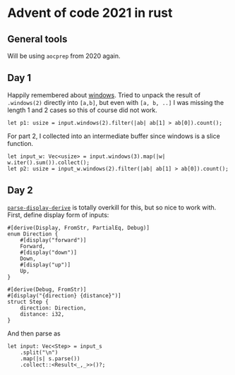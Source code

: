 # Advent of code 2021 in rust

## General tools

Will be using `aocprep` from 2020 again.

## Day 1

Happily remembered about [windows](https://doc.rust-lang.org/std/primitive.slice.html#method.windows).
Tried to unpack the result of `.windows(2)` directly into `[a,b]`, but even with `[a, b, ..]` I was missing the length 1 and 2 cases so this of course did not work. 

    let p1: usize = input.windows(2).filter(|ab| ab[1] > ab[0]).count();

For part 2, I collected into an intermediate buffer since windows is a slice function.

    let input_w: Vec<usize> = input.windows(3).map(|w| w.iter().sum()).collect();
    let p2: usize = input_w.windows(2).filter(|ab| ab[1] > ab[0]).count();


## Day 2

[`parse-display-derive`](https://crates.io/crates/parse-display-derive) is totally overkill for this, but so nice to work with.
First, define display form of inputs:

    #[derive(Display, FromStr, PartialEq, Debug)]
    enum Direction {
        #[display("forward")]
        Forward,
        #[display("down")]
        Down,
        #[display("up")]
        Up,
    }

    #[derive(Debug, FromStr)]
    #[display("{direction} {distance}")]
    struct Step {
        direction: Direction,
        distance: i32,
    }

And then parse as

    let input: Vec<Step> = input_s
        .split("\n")
        .map(|s| s.parse())
        .collect::<Result<_,_>>()?;
